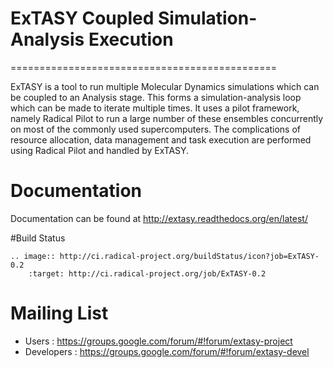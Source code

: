 # ExTASY Coupled Simulation-Analysis Execution
==============================================

ExTASY is a tool to run multiple Molecular Dynamics simulations which can be 
coupled to an Analysis stage. This forms a simulation-analysis loop which can 
be made to iterate multiple times. It uses a pilot framework, namely Radical 
Pilot to run a large number of these ensembles concurrently on most of the 
commonly used supercomputers. The complications of resource allocation, data 
management and task execution are performed using Radical Pilot and handled 
by ExTASY.

# Documentation

Documentation can be found at http://extasy.readthedocs.org/en/latest/

#Build Status

    .. image:: http://ci.radical-project.org/buildStatus/icon?job=ExTASY-0.2
        :target: http://ci.radical-project.org/job/ExTASY-0.2
 
# Mailing List

* Users : https://groups.google.com/forum/#!forum/extasy-project
* Developers : https://groups.google.com/forum/#!forum/extasy-devel